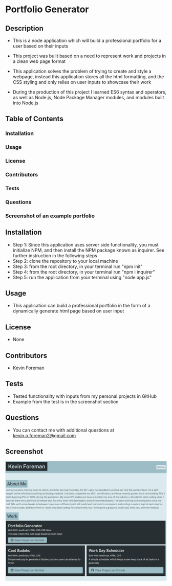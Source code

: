 # Portfolio Generator

## Description
* This is a node application which will build a professional portfolio for a user based on their inputs

* This project was built based on a need to represent work and projects in a clean web page format
* This application solves the problem of trying to create and style a webpage, instead this application stores all the html formatting, and the CSS styling and only relies on user inputs to showcase their work
* During the production of this project I learned ES6 syntax and operators, as well as Node.js, Node Package Manager modules, and modules built into Node.js

## Table of Contents
### Installation
### Usage
### License
### Contributors
### Tests
### Questions
### Screenshot of an example portfolio

## Installation
* Step 1: Since this application uses server side functionality, you must initialize NPM, and then install the NPM package known as inquirer. See further instruction in the following steps
* Step 2: clone the repository to your local machine
* Step 3: from the root directory, in your terminal run "npm init"
* Step 4: from the root directory, in your terminal run "npm i inquirer"
* Step 5: run the application from your terminal using "node app.js"

## Usage
* This application can build a professional portfolio in the form of a dynamically generate html page based on user input

## License
* None

## Contributors
* Kevin Foreman

## Tests
* Tested functionality with inputs from my personal projects in GitHub
* Example from the test is in the screenshot section

## Questions
* You can contact me with additional questions at kevin.o.foreman2@gmail.com

## Screenshot
![screenshot](./portfolio-gen-screenshot.png)

